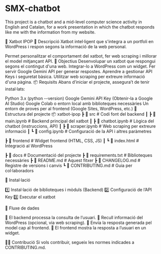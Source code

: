 # SMX-chatbot
This project is a chatbot and a mid-level computer science activity in English and Catalan, for a work presentation in which the chatbot responds like me with the information from my website.


🤖 Xatbot IPOP
📖 Descripció
Xatbot intel·ligent que s'integra a un portfoli en WordPress i respon segons la informació de la web personal.

Permet personalitzar el comportament del xatbot, fer web scraping i millorar el model mitjançant API.
🎯 Objectius
Desenvolupar un xatbot que respongui segons el contingut d'una web.
Integrar-lo a WordPress com un widget.
Fer servir Google Gemini API per generar respostes.
Aprendre a gestionar API Keys i seguretat bàsica.
Utilitzar web scraping per extreure informació d'una pàgina.
📦 Requisits
Abans d’iniciar el projecte, assegura’t de tenir instal·lats:

Python 3.x (python --version)
Google Gemini API Key (Obtenir-la a Google AI Studio)
Google Colab o entorn local amb biblioteques necessàries
Un entorn de proves per al frontend (Google Sites, WordPress, etc.)
📂 Estructura del projecte
📦 xatbot-ipop 
┣ 📂 src # Codi font del backend ┃ 
┣ 📜 main.ipynb # Backend principal del xatbot ┃ 
┣ 📜 chatbot.ipynb # Lògica del chatbot (instruccions, API) ┃ 
┣ 📜 scraper.ipynb # Web scraping per extreure informació ┃ 
┗ 📜 config.ipynb # Configuració de la API i altres paràmetres 

┣ 📂 frontend # Widget frontend (HTML, CSS, JS) ┃ 
┗ 📜 index.html # Integració al WordPress 

┣ 📂 docs # Documentació del projecte 
┣ 📜 requirements.txt # Biblioteques necessàries 
┣ 📜 README.md # Aquest fitxer 
┣ 📜 CHANGELOG.md # Registre de versions i canvis 
┗ 📜 CONTRIBUTING.md # Guia per col·laboradors

🔧 Instal·lació

1️⃣ Instal·lació de biblioteques i mòduls (Backend)
2️⃣ Configuració de l’API Key
3️⃣ Executar el xatbot


🔁 Fluxe de dades

🔽 El backend processa la consulta de l’usuari.
🔽 Recull informació del WordPress (opcional, via web scraping).
🔽 Envia la resposta generada pel model cap al frontend.
🔽 El frontend mostra la resposta a l’usuari en un widget.

👨‍💻 Contribució
Si vols contribuir, segueix les normes indicades a CONTRIBUTING.md.





